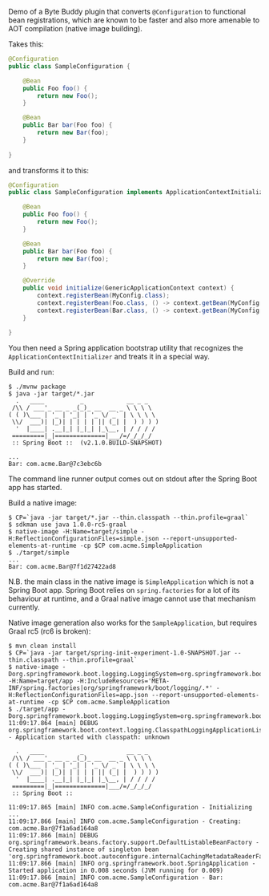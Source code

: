 Demo of a Byte Buddy plugin that converts `@Configuration` to
functional bean registrations, which are known to be faster and also
more amenable to AOT compilation (native image building).

Takes this:

```java
@Configuration
public class SampleConfiguration {

    @Bean
    public Foo foo() {
        return new Foo();
    }

    @Bean
    public Bar bar(Foo foo) {
        return new Bar(foo);
    }
    
}
```

and transforms it to this:

```java
@Configuration
public class SampleConfiguration implements ApplicationContextInitializer<GenericApplicationContext> {

    @Bean
    public Foo foo() {
        return new Foo();
    }

    @Bean
    public Bar bar(Foo foo) {
        return new Bar(foo);
    }

    @Override
    public void initialize(GenericApplicationContext context) {
        context.registerBean(MyConfig.class);
        context.registerBean(Foo.class, () -> context.getBean(MyConfig.class).foo());
        context.registerBean(Bar.class, () -> context.getBean(MyConfig.class).bar(context.getBean(Foo.class)));
    }
    
}
```

You then need a Spring application bootstrap utility that recognizes
the `ApplicationContextInitializer` and treats it in a special way.

Build and run:

```
$ ./mvnw package
$ java -jar target/*.jar
  .   ____          _            __ _ _
 /\\ / ___'_ __ _ _(_)_ __  __ _ \ \ \ \
( ( )\___ | '_ | '_| | '_ \/ _` | \ \ \ \
 \\/  ___)| |_)| | | | | || (_| |  ) ) ) )
  '  |____| .__|_| |_|_| |_\__, | / / / /
 =========|_|==============|___/=/_/_/_/
 :: Spring Boot ::  (v2.1.0.BUILD-SNAPSHOT)

...
Bar: com.acme.Bar@7c3ebc6b
```

The command line runner output comes out on stdout after the Spring Boot app has started.

Build a native image:

```
$ CP=`java -jar target/*.jar --thin.classpath --thin.profile=graal`
$ sdkman use java 1.0.0-rc5-graal
$ native-image -H:Name=target/simple -H:ReflectionConfigurationFiles=simple.json --report-unsupported-elements-at-runtime -cp $CP com.acme.SimpleApplication
$ ./target/simple
...
Bar: com.acme.Bar@7f1d27422ad8
```

N.B. the main class in the native image is `SimpleApplication` which is not a Spring Boot app. Spring Boot relies on `spring.factories` for a lot of its behaviour at runtime, and a Graal native image cannot use that mechanism currently.

Native image generation also works for the `SampleApplication`, but requires Graal rc5 (rc6 is broken):

```
$ mvn clean install
$ CP=`java -jar target/spring-init-experiment-1.0-SNAPSHOT.jar --thin.classpath --thin.profile=graal`
$ native-image -Dorg.springframework.boot.logging.LoggingSystem=org.springframework.boot.logging.java.JavaLoggingSystem -H:Name=target/app -H:IncludeResources='META-INF/spring.factories|org/springframework/boot/logging/.*' -H:ReflectionConfigurationFiles=app.json --report-unsupported-elements-at-runtime -cp $CP com.acme.SampleApplication
$ ./target/app -Dorg.springframework.boot.logging.LoggingSystem=org.springframework.boot.logging.java.JavaLoggingSystem
11:09:17.864 [main] DEBUG org.springframework.boot.context.logging.ClasspathLoggingApplicationListener - Application started with classpath: unknown

  .   ____          _            __ _ _
 /\\ / ___'_ __ _ _(_)_ __  __ _ \ \ \ \
( ( )\___ | '_ | '_| | '_ \/ _` | \ \ \ \
 \\/  ___)| |_)| | | | | || (_| |  ) ) ) )
  '  |____| .__|_| |_|_| |_\__, | / / / /
 =========|_|==============|___/=/_/_/_/
 :: Spring Boot ::                        

11:09:17.865 [main] INFO com.acme.SampleConfiguration - Initializing
...
11:09:17.866 [main] INFO com.acme.SampleConfiguration - Creating: com.acme.Bar@7f1a6ad164a8
11:09:17.866 [main] DEBUG org.springframework.beans.factory.support.DefaultListableBeanFactory - Creating shared instance of singleton bean 'org.springframework.boot.autoconfigure.internalCachingMetadataReaderFactory'
11:09:17.866 [main] INFO org.springframework.boot.SpringApplication - Started application in 0.008 seconds (JVM running for 0.009)
11:09:17.866 [main] INFO com.acme.SampleConfiguration - Bar: com.acme.Bar@7f1a6ad164a8

```

